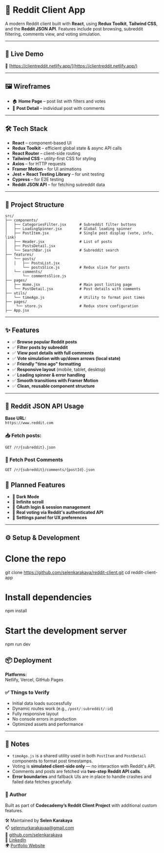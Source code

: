 # 📘 Reddit Client App

A modern Reddit client built with **React**, using **Redux Toolkit**, **Tailwind CSS**, and the **Reddit JSON API**. Features include post browsing, subreddit filtering, comments view, and voting simulation.

---

## 🚀 Live Demo

🔗 [https://clientreddit.netlify.app/](https://clientreddit.netlify.app/)

---

## 🖼️ Wireframes

- 🏠 **Home Page** – post list with filters and votes  
- 📝 **Post Detail** – individual post with comments

---

## 🛠️ Tech Stack

- **React** – component-based UI  
- **Redux Toolkit** – efficient global state & async API calls  
- **React Router** – client-side routing  
- **Tailwind CSS** – utility-first CSS for styling  
- **Axios** – for HTTP requests  
- **Framer Motion** – for UI animations  
- **Jest + React Testing Library** – for unit testing  
- **Cypress** – for E2E testing  
- **Reddit JSON API** – for fetching subreddit data

---

## 🧱 Project Structure

```plaintext
src/
├── components/
│   ├── CategoriesFilter.jsx      # Subreddit filter buttons
│   ├── LoadingSpinner.jsx        # Global loading spinner
│   ├── PostItem.jsx              # Single post display (vote, info, link)
│   ├── Header.jsx                # List of posts
│   ├── PostsDetail.jsx
│   └── SearchBar.jsx             # Subreddit search
├── features/
│   └── posts/
│   │   ├── PostsList.jsx
│       └── postsSlice.js         # Redux slice for posts
│   └── comments/
│       └── commentsSlice.js
├── pages/
│   ├── Home.jsx                  # Main post listing page
│   └── PostDetail.jsx            # Post details with comments
├── utils/
│   └── timeAgo.js                # Utility to format post times
├── pages/
│    └── store.js                 # Redux store configuration
├── App.jsx
```
---

## ✨ Features

- ✅ **Browse popular Reddit posts**  
- ✅ **Filter posts by subreddit**  
- ✅ **View post details with full comments**  
- ✅ **Vote simulation with up/down arrows (local state)**  
- ✅ **Friendly "time ago" formatting**  
- ✅ **Responsive layout** (mobile, tablet, desktop)  
- ✅ **Loading spinner & error handling**  
- ✅ **Smooth transitions with Framer Motion**  
- ✅ **Clean, reusable component structure**

---

## 🔌 Reddit JSON API Usage

**Base URL:**  
`https://www.reddit.com`

### 📥 Fetch posts:
```http
GET /r/{subreddit}.json
```
### 💬 Fetch Post Comments

```http
GET /r/{subreddit}/comments/{postId}.json
```
## 🔮 Planned Features

- 🌙 **Dark Mode**
- 🔁 **Infinite scroll**
- 🔐 **OAuth login & session management**
- 🔼 **Real voting via Reddit's authenticated API**
- 🔧 **Settings panel for UX preferences**

---
## ⚙️ Setup & Development

# Clone the repo
git clone https://github.com/selenkarakaya/reddit-client.git
cd reddit-client-app

# Install dependencies
npm install

# Start the development server
npm run dev

## 📦 Deployment

**Platforms:**  
Netlify, Vercel, GitHub Pages

### ✅ Things to Verify

- Initial data loads successfully  
- Dynamic routes work (e.g., `/post/:subreddit/:id`)  
- Fully responsive layout  
- No console errors in production  
- Optimized assets and performance

---

## 📌 Notes

- `timeAgo.js` is a shared utility used in both `PostItem` and `PostDetail` components to format post timestamps.
- Voting is **simulated client-side only** — no interaction with Reddit's API.
- Comments and posts are fetched via **two-step Reddit API calls**.
- **Error boundaries** and fallback UIs are in place to handle crashes and failed data fetches gracefully.

### 👤 Author

Built as part of **Codecademy’s Reddit Client Project** with additional custom features.

🛠 Maintained by **Selen Karakaya**  
📫 [selennurkarakayaa@gmail.com](mailto:selennurkarakayaa@gmail.com)  
🐙 [github.com/selenkarakaya](https://github.com/selenkarakaya)  
📌 [LinkedIn](https://www.linkedin.com/in/selenkarakaya/)  
🌍 [Portfolio Website](https://selenkarakaya.netlify.app/)  

